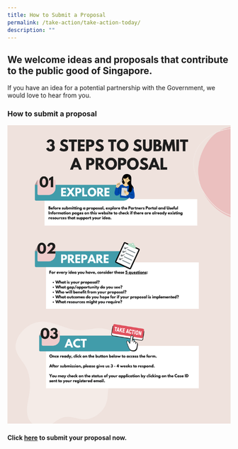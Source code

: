 ```yaml
---
title: How to Submit a Proposal
permalink: /take-action/take-action-today/
description: ""
---
```

## We welcome ideas and proposals that contribute to the public good of Singapore.

If you have an idea for a potential partnership with the Government, we would love to hear from you.


### How to submit a proposal 

![](/images/how%20to%20submit%20a%20proposal.png)

#### Click [here](https://go.gov.sg/takeactiontoday) to submit your proposal now.